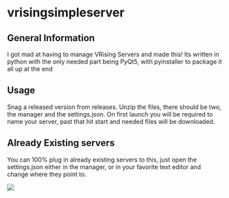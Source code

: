 # vrisingsimpleserver

## General Information
I got mad at having to manage VRising Servers and made this! Its written in python with the only needed part being PyQt5, with pyinstaller to package it all up at the end



## Usage
Snag a released version from releases. Unzip the files, there should be two, the manager and the settings.json. On first launch you will be required to name your server, past that hit start and needed files will be downloaded.


## Already Existing servers
You can 100% plug in already existing servers to this, just open the settings.json either in the manager, or in your favorite text editor and change where they point to. 

<img src="https://github.com/rylpeck/vrisingsimpleserver/blob/a8ab02db0de0f770a08a32abb794b273dbaca544/Picture/ServerManager1.png">

                                                                                                                                 
                                                                                                                                 
